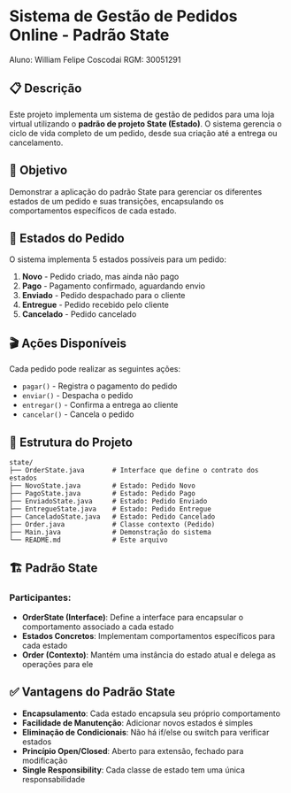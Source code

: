# Sistema de Gestão de Pedidos Online - Padrão State

Aluno: William Felipe Coscodai
RGM: 30051291

## 📋 Descrição

Este projeto implementa um sistema de gestão de pedidos para uma loja virtual utilizando o **padrão de projeto State (Estado)**. O sistema gerencia o ciclo de vida completo de um pedido, desde sua criação até a entrega ou cancelamento.

## 🎯 Objetivo

Demonstrar a aplicação do padrão State para gerenciar os diferentes estados de um pedido e suas transições, encapsulando os comportamentos específicos de cada estado.

## 🔄 Estados do Pedido

O sistema implementa 5 estados possíveis para um pedido:

1. **Novo** - Pedido criado, mas ainda não pago
2. **Pago** - Pagamento confirmado, aguardando envio
3. **Enviado** - Pedido despachado para o cliente
4. **Entregue** - Pedido recebido pelo cliente
5. **Cancelado** - Pedido cancelado

## 🎬 Ações Disponíveis

Cada pedido pode realizar as seguintes ações:

- `pagar()` - Registra o pagamento do pedido
- `enviar()` - Despacha o pedido
- `entregar()` - Confirma a entrega ao cliente
- `cancelar()` - Cancela o pedido

## 📐 Estrutura do Projeto

```
state/
├── OrderState.java       # Interface que define o contrato dos estados
├── NovoState.java        # Estado: Pedido Novo
├── PagoState.java        # Estado: Pedido Pago
├── EnviadoState.java     # Estado: Pedido Enviado
├── EntregueState.java    # Estado: Pedido Entregue
├── CanceladoState.java   # Estado: Pedido Cancelado
├── Order.java            # Classe contexto (Pedido)
├── Main.java             # Demonstração do sistema
└── README.md             # Este arquivo
```

## 🏗️ Padrão State

### Participantes:

- **OrderState (Interface)**: Define a interface para encapsular o comportamento associado a cada estado
- **Estados Concretos**: Implementam comportamentos específicos para cada estado
- **Order (Contexto)**: Mantém uma instância do estado atual e delega as operações para ele


## ✅ Vantagens do Padrão State

- **Encapsulamento**: Cada estado encapsula seu próprio comportamento
- **Facilidade de Manutenção**: Adicionar novos estados é simples
- **Eliminação de Condicionais**: Não há if/else ou switch para verificar estados
- **Princípio Open/Closed**: Aberto para extensão, fechado para modificação
- **Single Responsibility**: Cada classe de estado tem uma única responsabilidade

